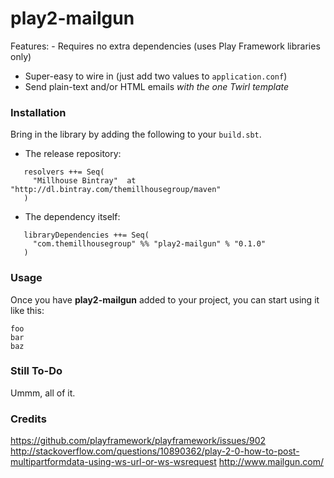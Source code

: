play2-mailgun
============================

Features:
	- Requires no extra dependencies (uses Play Framework libraries only)
  - Super-easy to wire in (just add two values to `application.conf`)
  - Send plain-text and/or HTML emails _with the one Twirl template_


### Installation

Bring in the library by adding the following to your ```build.sbt```. 

  - The release repository: 

```
   resolvers ++= Seq(
     "Millhouse Bintray"  at "http://dl.bintray.com/themillhousegroup/maven"
   )
```
  - The dependency itself: 

```
   libraryDependencies ++= Seq(
     "com.themillhousegroup" %% "play2-mailgun" % "0.1.0"
   )

```

### Usage

Once you have __play2-mailgun__ added to your project, you can start using it like this:

```
foo
bar
baz 
```


### Still To-Do
Ummm, all of it.

### Credits
https://github.com/playframework/playframework/issues/902
http://stackoverflow.com/questions/10890362/play-2-0-how-to-post-multipartformdata-using-ws-url-or-ws-wsrequest
http://www.mailgun.com/ 

